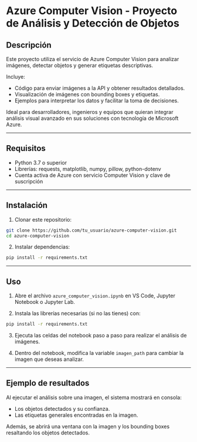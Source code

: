 # Azure Computer Vision - Proyecto de Análisis y Detección de Objetos

## Descripción

Este proyecto utiliza el servicio de Azure Computer Vision para analizar imágenes, detectar objetos y generar etiquetas descriptivas.  

Incluye:  
- Código para enviar imágenes a la API y obtener resultados detallados.  
- Visualización de imágenes con bounding boxes y etiquetas.  
- Ejemplos para interpretar los datos y facilitar la toma de decisiones.

Ideal para desarrolladores, ingenieros y equipos que quieran integrar análisis visual avanzado en sus soluciones con tecnología de Microsoft Azure.

---

## Requisitos

- Python 3.7 o superior  
- Librerías: requests, matplotlib, numpy, pillow, python-dotenv  
- Cuenta activa de Azure con servicio Computer Vision y clave de suscripción  

---

## Instalación

1. Clonar este repositorio:

```bash
git clone https://github.com/tu_usuario/azure-computer-vision.git
cd azure-computer-vision
```

2. Instalar dependencias:

```bash
pip install -r requirements.txt
```

---

## Uso

1. Abre el archivo `azure_computer_vision.ipynb` en VS Code, Jupyter Notebook o Jupyter Lab.

2. Instala las librerías necesarias (si no las tienes) con:

```bash
pip install -r requirements.txt
```

3. Ejecuta las celdas del notebook paso a paso para realizar el análisis de imágenes.

4. Dentro del notebook, modifica la variable `imagen_path` para cambiar la imagen que deseas analizar.

---

## Ejemplo de resultados

Al ejecutar el análisis sobre una imagen, el sistema mostrará en consola:

- Los objetos detectados y su confianza.  
- Las etiquetas generales encontradas en la imagen.  

Además, se abrirá una ventana con la imagen y los bounding boxes resaltando los objetos detectados.
